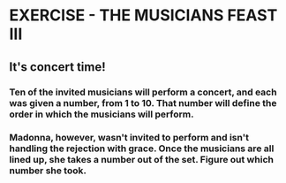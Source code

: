 # EXERCISE - THE MUSICIANS FEAST III
## It's concert time!
### Ten of the invited musicians will perform a concert, and each was given a number, from 1 to 10. That number will define the order in which the musicians will perform.
### Madonna, however, wasn't invited to perform and isn't handling the rejection with grace. Once the musicians are all lined up, she takes a number out of the set. Figure out which number she took.

